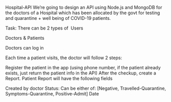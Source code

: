 
Hospital-API
We’re going to design an API using Node.js and MongoDB for the doctors of a Hospital which has been allocated by the govt for testing and quarantine + well being of COVID-19 patients.

Task:
There can be 2 types of ​ Users

Doctors & Patients

Doctors can log in

Each time a patient visits, the doctor will follow 2 steps:

Register​ the patient in the app (using phone number, if the patient already exists, just return the patient info in the API)
After the checkup, create a ​Report.
Patient Report will have the following fields

Created by doctor
Status: Can be either of: [Negative, Travelled-Quarantine, Symptoms-Quarantine, Positive-Admit]
Date
